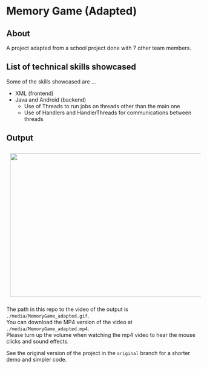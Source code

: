 # Memory Game (Adapted)

## About 
A project adapted from a school project done with 7 other team members.  

## List of technical skills showcased
Some of the skills showcased are ...   

- XML (frontend)
- Java and Android (backend)
    - Use of Threads to run jobs on threads other than the main one 
    - Use of Handlers and HandlerThreads for communications between threads  


## Output 
<center><img style="width: 600px; height: 380px; margin: 2%;" src="./media/MemoryGame_adapted.gif"></center>

The path in this repo to the video of the output is `./media/MemoryGame_adapted.gif`.  
You can download the MP4 version of the video at `./media/MemoryGame_adapted.mp4`.   
Please turn up the volume when watching the mp4 video to hear the mouse clicks and sound effects.  

See the original version of the project in the `original` branch for a shorter demo and simpler code.  